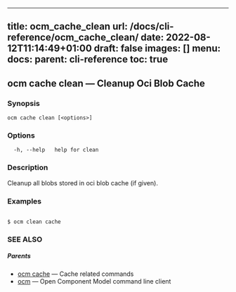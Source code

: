 
---
title: ocm_cache_clean
url: /docs/cli-reference/ocm_cache_clean/
date: 2022-08-12T11:14:49+01:00
draft: false
images: []
menu:
  docs:
    parent: cli-reference
toc: true
---
## ocm cache clean &mdash; Cleanup Oci Blob Cache

### Synopsis

```
ocm cache clean [<options>]
```

### Options

```
  -h, --help   help for clean
```

### Description


Cleanup all blobs stored in oci blob cache (if given).
	

### Examples

```

$ ocm clean cache

```

### SEE ALSO

##### Parents

* [ocm cache](ocm_cache.md)	 &mdash; Cache related commands
* [ocm](ocm.md)	 &mdash; Open Component Model command line client

